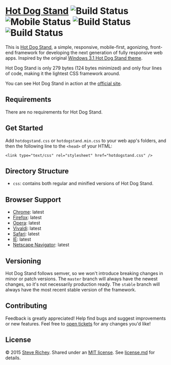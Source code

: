# [Hot Dog Stand](http://steverichey.github.io/hot-dog-stand/) ![Build Status](https://img.shields.io/badge/build-passing-red.svg?style=flat) ![Mobile Status](https://img.shields.io/badge/mobile-first-yellow.svg?style=flat) ![Build Status](https://img.shields.io/badge/front-end-red.svg?style=flat) ![Build Status](https://img.shields.io/badge/responsive-100%-yellow.svg?style=flat)

This is [Hot Dog Stand](https://github.com/steverichey/hot-dog-stand), a simple, responsive, mobile-first, agonizing, front-end framework for developing the next generation of fully responsive web apps. Inspired by the original [Windows 3.1 Hot Dog Stand theme](http://blog.codinghorror.com/a-tribute-to-the-windows-31-hot-dog-stand-color-scheme/).

Hot Dog Stand is only 279 bytes (124 bytes minimized) and only four lines of code, making it the lightest CSS framework around.

You can see Hot Dog Stand in action at the [official site](http://steverichey.github.io/hot-dog-stand/).

## Requirements

There are no requirements for Hot Dog Stand.

## Get Started

Add `hotdogstand.css` or `hotdogstand.min.css` to your web app's folders, and then the following line to the `<head>` of your HTML:

````
<link type="text/css" rel="stylesheet" href="hotdogstand.css" />
````

## Directory Structure

* `css`: contains both regular and minified versions of Hot Dog Stand.

## Browser Support

* [Chrome](http://www.google.com/chrome/): latest
* [Firefox](https://www.mozilla.org/en-US/firefox/new/): latest
* [Opera](http://www.opera.com/): latest
* [Vivaldi](https://vivaldi.com/): latest
* [Safari](https://www.apple.com/safari/): latest
* [IE](http://windows.microsoft.com/en-us/internet-explorer/download-ie): latest
* [Netscape Navigator](): latest

## Versioning

Hot Dog Stand follows semver, so we won't introduce breaking changes in minor or patch versions. The `master` branch will always have the newest changes, so it's not necessarily production ready. The `stable` branch will always have the most recent stable version of the framework.

## Contributing

Feedback is greatly appreciated! Help find bugs and suggest improvements or new features. Feel free to [open tickets](https://github.com/steverichey/hot-dog-stand/issues) for any changes you'd like!

## License

&copy; 2015 [Steve Richey](https://github.com/steverichey). Shared under an [MIT license](https://en.wikipedia.org/wiki/MIT_License). See [license.md](./license.md) for details.
